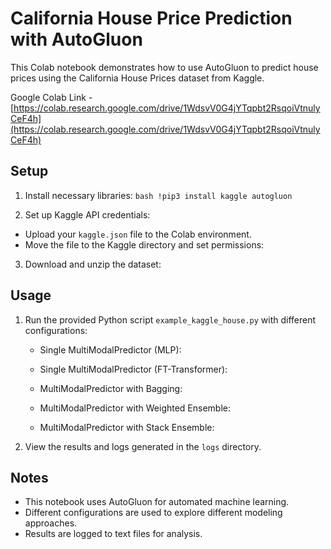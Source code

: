 # California House Price Prediction with AutoGluon

This Colab notebook demonstrates how to use AutoGluon to predict house prices using the California House Prices dataset from Kaggle.

Google Colab Link - [https://colab.research.google.com/drive/1WdsvV0G4jYTqpbt2RsqoiVtnulyCeF4h](https://colab.research.google.com/drive/1WdsvV0G4jYTqpbt2RsqoiVtnulyCeF4h)

## Setup

1. Install necessary libraries: `bash !pip3 install kaggle autogluon`

2.  Set up Kaggle API credentials:
   - Upload your `kaggle.json` file to the Colab environment.
   - Move the file to the Kaggle directory and set permissions:

3. Download and unzip the dataset:

## Usage

1. Run the provided Python script `example_kaggle_house.py` with different configurations:

   - Single MultiModalPredictor (MLP):

   - Single MultiModalPredictor (FT-Transformer):

   - MultiModalPredictor with Bagging:

   - MultiModalPredictor with Weighted Ensemble:

   - MultiModalPredictor with Stack Ensemble:

2. View the results and logs generated in the `logs` directory.

## Notes

- This notebook uses AutoGluon for automated machine learning.
- Different configurations are used to explore different modeling approaches.
- Results are logged to text files for analysis.